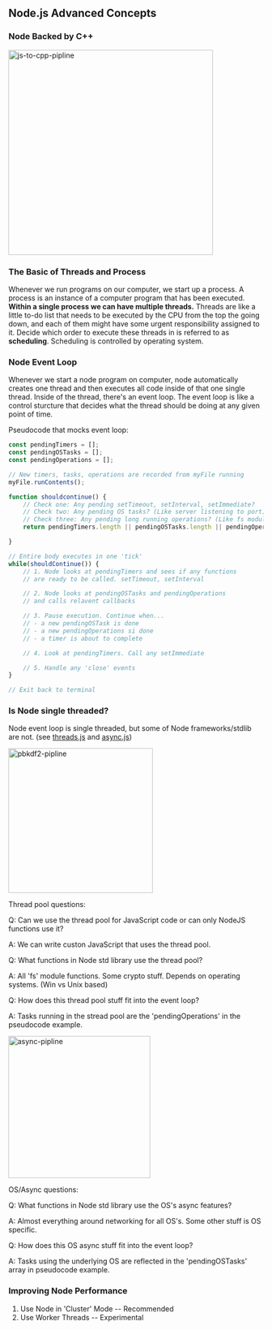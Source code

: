 ## Node.js Advanced Concepts

### Node Backed by C++

<img width="404" alt="js-to-cpp-pipline" src="https://user-images.githubusercontent.com/20265633/38226632-aab1ee62-36c8-11e8-95e7-26bc90ba5dda.PNG">

### The Basic of Threads and Process

Whenever we run programs on our computer, we start up a process. A process is an instance of a computer program that has been executed. **Within a single process we can have multiple threads.** Threads are like a little to-do list that needs to be executed by the CPU from the top the going down, and each of them might have some urgent responsibility assigned to it. Decide which order to execute these threads in is referred to as **scheduling**. Scheduling is controlled by operating system.

### Node Event Loop

Whenever we start a node program on computer, node automatically creates one thread and then executes all code inside of that one single thread. Inside of the thread, there's an event loop. The event loop is like a control sturcture that decides what the thread should be doing at any given point of time.

Pseudocode that mocks event loop:

```JavaScript
const pendingTimers = [];
const pendingOSTasks = [];
const pendingOperations = [];

// New timers, tasks, operations are recorded from myFile running
myFile.runContents();

function shouldcontinue() {
	// Check one: Any pending setTimeout, setInterval, setImmediate?
	// Check two: Any pending OS tasks? (Like server listening to port)
	// Check three: Any pending long running operations? (Like fs module)
	return pendingTimers.length || pendingOSTasks.length || pendingOperations.length;

}

// Entire body executes in one 'tick'
while(shouldContinue()) {
	// 1. Node looks at pendingTimers and sees if any functions
	// are ready to be called. setTimeout, setInterval

	// 2. Node looks at pendingOSTasks and pendingOperations
	// and calls relavent callbacks

	// 3. Pause execution. Continue when...
	// - a new pendingOSTask is done
	// - a new pendingOperations si done
	// - a timer is about to complete

	// 4. Look at pendingTimers. Call any setImmediate

	// 5. Handle any 'close' events
}

// Exit back to terminal

```

### Is Node single threaded?

Node event loop is single threaded, but some of Node frameworks/stdlib are not. (see [threads.js](threads.js) and [async.js](async.js))

<img width="285" alt="pbkdf2-pipline" src="https://user-images.githubusercontent.com/20265633/38264132-1b28b67c-3740-11e8-9151-f087e63a5cbc.PNG">

Thread pool questions:

Q: Can we use the thread pool for JavaScript code or can only NodeJS functions use it?

A: We can write custon JavaScript that uses the thread pool.

Q: What functions in Node std library use the thread pool?

A: All 'fs' module functions. Some crypto stuff. Depends on operating systems. (Win vs Unix based)

Q: How does this thread pool stuff fit into the event loop?

A: Tasks running in the stread pool are the 'pendingOperations' in the pseudocode example.

<img width="280" alt="async-pipline" src="https://user-images.githubusercontent.com/20265633/38267205-c58bc98a-3748-11e8-8e87-fb1bd0bbc605.PNG">

OS/Async questions:

Q: What functions in Node std library use the OS's async features?

A: Almost everything around networking for all OS's. Some other stuff is OS specific.

Q: How does this OS async stuff fit into the event loop?

A: Tasks using the underlying OS are reflected in the 'pendingOSTasks' array in pseudocode example.

### Improving Node Performance

1. Use Node in 'Cluster' Mode -- Recommended
2. Use Worker Threads -- Experimental